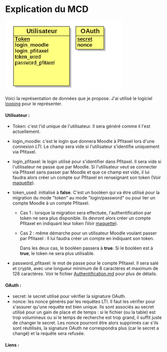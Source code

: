 # Explication du MCD

![MCD](MCD.png)

Voici la représentation de données que je propose.
J'ai utilisé le logiciel [looping][looping] pour le représenter.

#### Utilisateur :

* Token: c'est l'id unique de l'utilisateur. Il sera généré comme il l'est actuellement.

* login_moodle: c'est le login que donnera Moodle à Pfitaxel lors d'une connexion *LTI*. Le champ sera vide si l'utilisateur s'identifie uniquement via Pfitaxel.

* login_pfitaxel: le login utilisé pour s'identifier dans Pfitaxel. Il sera vide si l'utilisateur ne passe que par Moodle. Si l'utilisateur veut se connecter via Pfitaxel sans passer par Moodle et que ce champ est vide, il lui faudra alors créer un compte sur Pfitaxel en renseignant son token (Voir [maquette][maquette_token]).

* token_used: initialisé à **false**. C'est un booléen qui va être utilisé pour la migration du mode "token" au mode "login/password" ou pour lier un compte Moodle à un compte Pfitaxel.  

  * Cas 1 : lorsque la migration sera effectuée, l'authentification par token ne sera plus disponible. Ils devront alors créer un compte Pfitaxel en indiquant leur token (Voir [maquette][maquette_token]). 

  * Cas 2 : même démarche pour un utilisateur Moodle voulant passer par Pfitaxel : Il lui faudra créer un compte en indiquant son token. 

    Dans les deux cas, le booléen passera à **true**. Si le booléen est à **true**, le token ne sera plus utilisable.

* password_pfitaxel: le mot de passe pour le compte Pfitaxel. Il sera salé et crypté, avec une longueur minimum de 8 caractères et maximum de 128 caractères. Voir le fichier [Authentification.md][authentification] pour plus de détails.



#### OAuth :

* secret: le secret utilisé pour vérifier la signature OAuth.
* nonce: les nonce générés par les requêtes LTI. Il faut les vérifier pour s'assurer qu'une requête est bien unique. Ils sont associés au secret utilisé pour un gain de place et de temps : si le fichier (ou la table) est trop volumineux ou si le temps de recherche est trop grand, il suffit juste de changer le secret. Les nonce pourront être alors supprimés car s'ils sont réutilisés, la signature OAuth ne correspondra plus (car le secret a changé) et la requête sera refusée.





#### Liens :

[authentification]: https://github.com/Aleridia/internship/blob/master/Doc/Authentification.md
[looping]: https://www.looping-mcd.fr/
[maquette_token]: https://github.com/Aleridia/internship/blob/master/Doc/Maquette/Cr%C3%A9er%20un%20compte.png